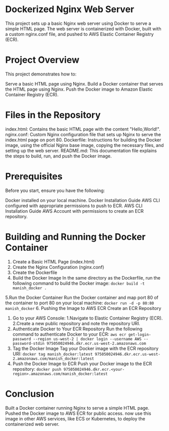 # Dockerized Nginx Web Server
This project sets up a basic Nginx web server using Docker to serve a simple HTML page. The web server is containerized with Docker, built with a custom nginx.conf file, and pushed to AWS Elastic Container Registry (ECR).

# Project Overview
This project demonstrates how to:

Serve a basic HTML page using Nginx.
Build a Docker container that serves the HTML page using Nginx.
Push the Docker image to Amazon Elastic Container Registry (ECR).

# Files in the Repository
index.html: Contains the basic HTML page with the content "Hello,World!".
nginx.conf: Custom Nginx configuration file that sets up Nginx to serve the index.html page on port 80.
Dockerfile: Instructions for building the Docker image, using the official Nginx base image, copying the necessary files, and setting up the web server.
README.md: This documentation file explains the steps to build, run, and push the Docker image.

# Prerequisites
Before you start, ensure you have the following:

Docker installed on your local machine.
Docker Installation Guide
AWS CLI configured with appropriate permissions to push to ECR.
AWS CLI Installation Guide
AWS Account with permissions to create an ECR repository.

# Building and Running the Docker Container
1. Create a Basic HTML Page (index.html)
2. Create the Nginx Configuration (nginx.conf)
3. Create the Dockerfile
4. Build the Docker Image
In the same directory as the Dockerfile, run the following command to build the Docker image:
```docker build -t manish_docker .```

5.Run the Docker Container
Run the Docker container and map port 80 of the container to port 80 on your local machine:
```docker run -d -p 80:80 manish_docker```
6. Pushing the Image to AWS ECR
Create an ECR Repository
1. Go to your AWS Console:
  1.Navigate to Elastic Container Registry (ECR).
  2.Create a new public repository and note the repository URI.
2. Authenticate Docker to Your ECR Repository
Run the following command to authenticate Docker to your ECR:
```aws ecr get-login-password --region us-west-2 | docker login --username AWS --password-stdin 975050024946.dkr.ecr.us-west-2.amazonaws.com```
3. Tag the Docker Image
Tag your Docker image with the ECR repository URI:
```docker tag manish_docker:latest 975050024946.dkr.ecr.us-west-2.amazonaws.com/manish_docker:latest```
4. Push the Docker Image to ECR
Push your Docker image to the ECR repository:
```docker push 975050024946.dkr.ecr.<your-region>.amazonaws.com/manish_docker:latest```

# Conclusion

Built a Docker container running Nginx to serve a simple HTML page.
Pushed the Docker image to AWS ECR for public access.
now use this image in other AWS services, like ECS or Kubernetes, to deploy the containerized web server.




  
